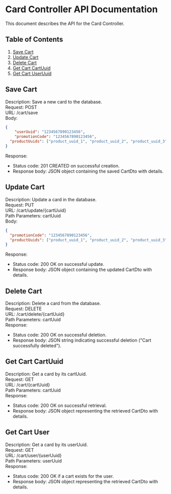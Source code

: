 # Card Controller API Documentation
This document describes the API for the Card Controller.

## Table of Contents
1. [Save Cart](#save-cart)
2. [Update Cart](#update-cart)
3. [Delete Cart](#delete-cart)
4. [Get Cart CartUuid](#get-cart-cartUuid)
5. [Get Cart UserUuid](#get-cart-user)

## Save Cart
Description: Save a new card to the database. \
Request: POST \
URL: /cart/save \
Body:
```json
{
    "userUuid": "1234567890123456",
    "promotionCode": "1234567890123456",
  "productUuids": ["product_uuid_1", "product_uuid_2", "product_uuid_3"]
}
```
Response:
- Status code: 201 CREATED on successful creation.
- Response body: JSON object containing the saved CartDto with details.


## Update Cart

Description: Update a card in the database. \
Request: PUT \
URL: /cart/update/{cartUuid} \
Path Parameters: cartUuid \
Body:
```json
{
  "promotionCode": "1234567890123456",
  "productUuids": ["product_uuid_1", "product_uuid_2", "product_uuid_3"]
}
```
Response:
- Status code: 200 OK on successful update.
- Response body: JSON object containing the updated CartDto with details.

## Delete Cart

Description: Delete a card from the database. \
Request: DELETE \
URL: /cart/delete/{cartUuid} \
Path Parameters: cartUuid \
Response:
- Status code: 200 OK on successful deletion.
- Response body: JSON string indicating successful deletion ("Cart successfully deleted").

## Get Cart CartUuid

Description: Get a card by its cartUuid. \
Request: GET \
URL: /cart/{cartUuid} \
Path Parameters: cartUuid \
Response:
- Status code: 200 OK on successful retrieval.
- Response body: JSON object representing the retrieved CartDto with details.

## Get Cart User

Description: Get a card by its userUuid. \
Request: GET \
URL: /cart/user/{userUuid} \
Path Parameters: userUuid \
Response:
- Status code: 200 OK if a cart exists for the user.
- Response body: JSON object representing the retrieved CartDto with details.
